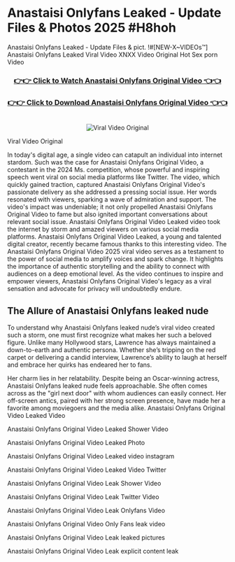 # Anastaisi Onlyfans Leaked - Update Files & Photos 2025 #H8hoh

Anastaisi Onlyfans Leaked - Update Files & pict. !#[NEW-X~VIDEOs™] Anastaisi Onlyfans Leaked Viral Video XNXX Video Original Hot Sex porn Video
<br>
<div align="center">
<h3><a href="https://links2leaks.com?utm_source=anastaisi&utm_medium=gitlong" rel="nofollow">👉👉 Click to Watch Anastaisi Onlyfans Original Video 👈👈</a></h3>
<h3><a href="https://links2leaks.com?utm_source=anastaisi&utm_medium=gitlong" rel="nofollow">👉👉 Click to Download Anastaisi Onlyfans Original Video 👈👈</a></h3>
<br>
<a href="https://links2leaks.com?utm_source=anastaisi&utm_medium=gitlong" rel="nofollow"><img src="https://i.ibb.co/Gkj2r4b/banner.png" alt="Viral Video Original" style="max-width: 100%; display: inline-block;" data-target="animated-image.originalImage"></a>
</div>

Viral Video Original

In today's digital age, a single video can catapult an individual into internet stardom. Such was the case for Anastaisi Onlyfans Original Video, a contestant in the 2024 Ms. competition, whose powerful and inspiring speech went viral on social media platforms like Twitter.
The video, which quickly gained traction, captured Anastaisi Onlyfans Original Video's passionate delivery as she addressed a pressing social issue. Her words resonated with viewers, sparking a wave of admiration and support. The video's impact was undeniable; it not only propelled Anastaisi Onlyfans Original Video to fame but also ignited important conversations about relevant social issue.
Anastaisi Onlyfans Original Video Leaked video took the internet by storm and amazed viewers on various social media platforms. Anastaisi Onlyfans Original Video Leaked, a young and talented digital creator, recently became famous thanks to this interesting video.
The Anastaisi Onlyfans Original Video 2025 viral video serves as a testament to the power of social media to amplify voices and spark change. It highlights the importance of authentic storytelling and the ability to connect with audiences on a deep emotional level. As the video continues to inspire and empower viewers, Anastaisi Onlyfans Original Video's legacy as a viral sensation and advocate for privacy will undoubtedly endure.

<h2>The Allure of Anastaisi Onlyfans leaked nude</h2>


To understand why Anastaisi Onlyfans leaked nude’s viral video created such a storm, one must first recognize what makes her such a beloved figure. Unlike many Hollywood stars, Lawrence has always maintained a down-to-earth and authentic persona. Whether she’s tripping on the red carpet or delivering a candid interview, Lawrence’s ability to laugh at herself and embrace her quirks has endeared her to fans.

Her charm lies in her relatability. Despite being an Oscar-winning actress, Anastaisi Onlyfans leaked nude feels approachable. She often comes across as the "girl next door" with whom audiences can easily connect. Her off-screen antics, paired with her strong screen presence, have made her a favorite among moviegoers and the media alike.
Anastaisi Onlyfans Original Video Leaked Video

Anastaisi Onlyfans Original Video Leaked Shower Video

Anastaisi Onlyfans Original Video Leaked Photo

Anastaisi Onlyfans Original Video Leaked video instagram

Anastaisi Onlyfans Original Video Leaked Video Twitter

Anastaisi Onlyfans Original Video Leak Shower Video

Anastaisi Onlyfans Original Video Leak Twitter Video

Anastaisi Onlyfans Original Video Leak Onlyfans Video

Anastaisi Onlyfans Original Video Only Fans leak video

Anastaisi Onlyfans Original Video Leak leaked pictures

Anastaisi Onlyfans Original Video Leak explicit content leak